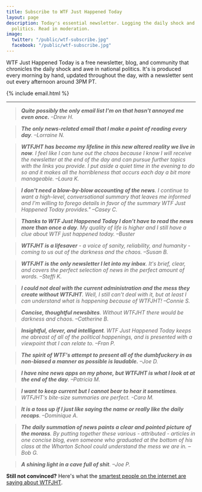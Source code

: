 ```yaml
---
title: Subscribe to WTF Just Happened Today
layout: page
description: Today's essential newsletter. Logging the daily shock and awe in national
  politics. Read in moderation.
image:
  twitter: "/public/wtf-subscribe.jpg"
  facebook: "/public/wtf-subscribe.jpg"
---
```


<p class="lead">WTF Just Happened Today is a free newsletter, blog, and community that chronicles the daily shock and awe in national politics. It's is produced every morning by hand, updated throughout the day, with a newsletter sent out every afternoon around 3PM PT.</p> 

{% include email.html %}

---

> ***Quite possibly the only email list I'm on that hasn't annoyed me even once.** –Drew H.*

> ***The only news-related email that I make a point of reading every day**. –Lorraine N.*

> ***WTFJHT has become my lifeline in this new altered reality we live in now**. I feel like I can tune out the chaos because I know I will receive the newsletter at the end of the day and can pursue further topics with the links you provide. I put aside a quiet time in the evening to do so and it makes all the horribleness that occurs each day a bit more manageable. –Laura K.*

> ***I don't need a blow-by-blow accounting of the news**. I continue to want a high-level, conversational summary that leaves me informed and I'm willing to forego details in favor of the summary WTF Just Happened Today provides." –Casey C.*

> ***Thanks to WTF Just Happened Today I don’t have to read the news more than once a day**. My quality of life is higher and I still have a clue about WTF just happened today. –Buster*

> ***WTFJHT is a lifesaver** - a voice of sanity, reliability, and humanity - coming to us out of the darkness and the chaos. –Susan B.*

> ***WTFJHT is the only newsletter I let into my inbox**. It's brief, clear, and covers the perfect selection of news in the perfect amount of words. –Steffi K.*

> ***I could not deal with the current administration and the mess they create without WTFJHT**. Well, I still can't deal with it, but at least I can understand what is happening because of WTFJHT! –Connie S.*

> ***Concise, thoughtful newsbites**. Without WTFJHT there would be darkness and chaos. –Catherine B.*

> ***Insightful, clever, and intelligent**. WTF Just Happened Today keeps me abreast of all of the political happenings, and is presented with a viewpoint that I can relate to. –Fran P.*

> ***The spirit of WTF's attempt to present all of the dumbfuckery in as non-biased a manner as possible is laudable.** –Joe D.*

>  ***I have nine news apps on my phone, but WTFJHT is what I look at at the end of the day**. –Patricia M.*

> ***I want to keep current but I cannot bear to hear it sometimes**. WTFJHT's bite-size summaries are perfect. -Cara M.*

> ***It is a toss up if I just like saying the name or really like the daily recaps**. –Dominique A.*

> ***The daily summation of news paints a clear and pointed picture of the morass**. By putting together these various - attributed - articles in one concise blog, even someone who graduated at the bottom of his class at the Wharton School could understand the mess we are in. –Bob G.*

> ***A shining light in a cave full of shit**. –Joe P.* 

**Still not convinced?** Here's what the <a href="{{ site.baseurl }}/press">smartest people on the internet are saying about WTFJHT</a>. 
